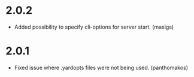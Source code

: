 # 2.0.2

* Added possibility to specify cli-options for server start. (maxigs)

# 2.0.1

* Fixed issue where .yardopts files were not being used. (panthomakos)
